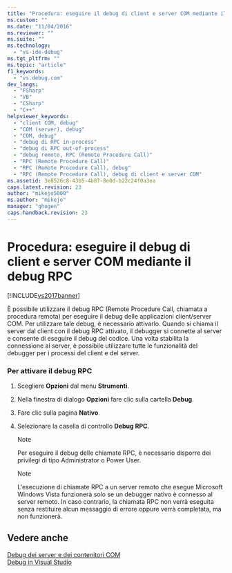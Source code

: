 ```yaml
---
title: "Procedura: eseguire il debug di client e server COM mediante il debug RPC | Microsoft Docs"
ms.custom: ""
ms.date: "11/04/2016"
ms.reviewer: ""
ms.suite: ""
ms.technology: 
  - "vs-ide-debug"
ms.tgt_pltfrm: ""
ms.topic: "article"
f1_keywords: 
  - "vs.debug.com"
dev_langs: 
  - "FSharp"
  - "VB"
  - "CSharp"
  - "C++"
helpviewer_keywords: 
  - "client COM, debug"
  - "COM (server), debug"
  - "COM, debug"
  - "debug di RPC in-process"
  - "debug di RPC out-of-process"
  - "debug remoto, RPC (Remote Procedure Call)"
  - "RPC (Remote Procedure Call)"
  - "RPC (Remote Procedure Call), debug"
  - "RPC (Remote Procedure Call), debug di client e server COM"
ms.assetid: 3e8526c8-43b5-4b87-8e0d-b22c24f0a3ea
caps.latest.revision: 23
author: "mikejo5000"
ms.author: "mikejo"
manager: "ghogen"
caps.handback.revision: 23
---
```

# Procedura: eseguire il debug di client e server COM mediante il debug RPC
[!INCLUDE[vs2017banner](../code-quality/includes/vs2017banner.md)]

È possibile utilizzare il debug RPC \(Remote Procedure Call, chiamata a procedura remota\) per eseguire il debug delle applicazioni client\/server COM.  Per utilizzare tale debug, è necessario attivarlo.  Quando si chiama il server dal client con il debug RPC attivato, il debugger si connette al server e consente di eseguire il debug del codice.  Una volta stabilita la connessione al server, è possibile utilizzare tutte le funzionalità del debugger per i processi del client e del server.  
  
### Per attivare il debug RPC  
  
1.  Scegliere **Opzioni** dal menu **Strumenti**.  
  
2.  Nella finestra di dialogo **Opzioni** fare clic sulla cartella **Debug**.  
  
3.  Fare clic sulla pagina **Nativo**.  
  
4.  Selezionare la casella di controllo **Debug RPC**.  
  
    > [!NOTE]
    >  Per eseguire il debug delle chiamate RPC, è necessario disporre dei privilegi di tipo Administrator o Power User.  
  
    > [!NOTE]
    >  L'esecuzione di chiamate RPC a un server remoto che esegue Microsoft Windows Vista funzionerà solo se un debugger nativo è connesso al server remoto.  In caso contrario, la chiamata RPC non verrà eseguita senza restituire alcun messaggio di errore  oppure verrà completata, ma non funzionerà.  
  
## Vedere anche  
 [Debug dei server e dei contenitori COM](../debugger/com-server-and-container-debugging.md)   
 [Debug in Visual Studio](../debugger/debugging-in-visual-studio.md)